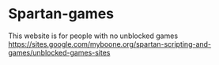 # Spartan-games
This website is for people with no unblocked games 
https://sites.google.com/myboone.org/spartan-scripting-and-games/unblocked-games-sites
